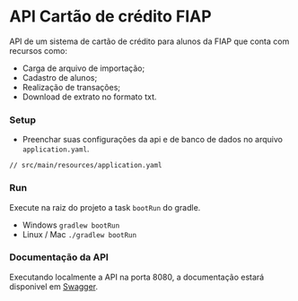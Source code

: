 # API Cartão de crédito FIAP

API de um sistema de cartão de crédito para alunos da FIAP que conta com recursos como:
- Carga de arquivo de importação;
- Cadastro de alunos;
- Realização de transações;
- Download de extrato no formato txt.

### Setup

- Preenchar suas configurações da api e de banco de dados no arquivo `application.yaml`.
```text
// src/main/resources/application.yaml

```
### Run
Execute na raiz do projeto a task `bootRun` do gradle.

- Windows
  `gradlew bootRun`
- Linux / Mac
  `./gradlew bootRun`


### Documentação da API
Executando localmente a API na porta 8080, a documentação estará disponivel em [Swagger](http://localhost:8080/api/swagger-ui.html).
